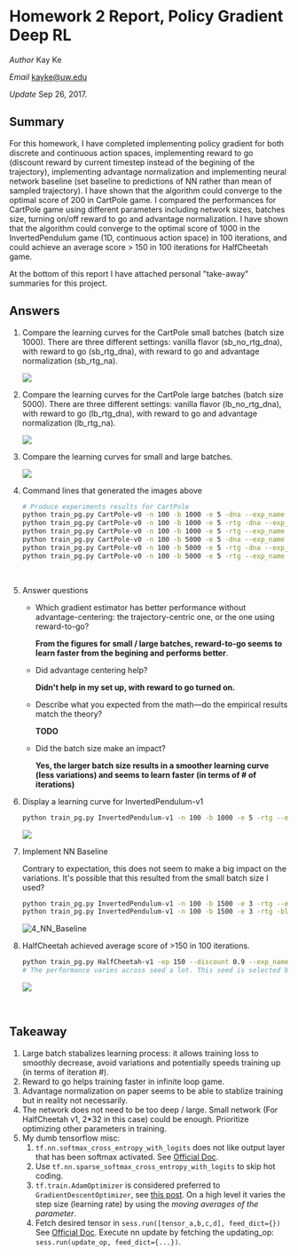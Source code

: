 # Homework 2 Report, Policy Gradient Deep RL

_Author_     Kay Ke

_Email_      kayke@uw.edu

_Update_    Sep 26, 2017.

## Summary

For this homework, I have completed implementing policy gradient for both discrete and continuous action spaces, implementing reward to go (discount reward by current timestep instead of the begining of the trajectory), implementing advantage normalization and implementing neural network baseline (set baseline to predictions of NN rather than mean of sampled trajectory). I have shown that the algorithm could converge to the optimal score of 200 in CartPole game. I compared the performances for CartPole game using different parameters including network sizes, batches size, turning on/off reward to go and advantage normalization. I have shown that the algorithm could converge to the optimal score of 1000 in the InvertedPendulum game (1D, continuous action space) in 100 iterations, and could achieve an average score > 150 in 100 iterations for HalfCheetah game. 

At the bottom of this report I have attached personal "take-away" summaries for this project. 

## Answers

1. Compare the learning curves for the CartPole small batches (batch size 1000). There are three different settings: vanilla flavor (sb_no_rtg_dna), with reward to go (sb_rtg_dna), with reward to go and advantage normalization (sb_rtg_na). 

   ![](fig/1_cartpole_sb.png)

2. Compare the learning curves for the CartPole large batches (batch size 5000). There are three different settings: vanilla flavor (lb_no_rtg_dna), with reward to go (lb_rtg_dna), with reward to go and advantage normalization (lb_rtg_na). 

   ![](fig/2_cartpole_lb.png)

3. Compare the learning curves for small and large batches. 

   ![](fig/2_cartpole_sb_lb.png)

4. Command lines that generated the images above

   ```Bash
   # Produce experiments results for CartPole
   python train_pg.py CartPole-v0 -n 100 -b 1000 -e 5 -dna --exp_name sb_no_rtg_dna
   python train_pg.py CartPole-v0 -n 100 -b 1000 -e 5 -rtg -dna --exp_name sb_rtg_dna
   python train_pg.py CartPole-v0 -n 100 -b 1000 -e 5 -rtg --exp_name sb_rtg_na
   python train_pg.py CartPole-v0 -n 100 -b 5000 -e 5 -dna --exp_name lb_no_rtg_dna
   python train_pg.py CartPole-v0 -n 100 -b 5000 -e 5 -rtg -dna --exp_name lb_rtg_dna
   python train_pg.py CartPole-v0 -n 100 -b 5000 -e 5 -rtg --exp_name lb_rtg_na
   ```

   ​

5. Answer questions

   - Which gradient estimator has better performance without advantage-centering: the trajectory-centric one, or the one using reward-to-go?

     **From the figures for small / large batches, reward-to-go seems to learn faster from the begining and performs better**. 

   - Did advantage centering help?

     **Didn't help in my set up, with reward to go turned on.**

   - Describe what you expected from the math—do the empirical results match the theory?

     **TODO**

   - Did the batch size make an impact?

     **Yes, the larger batch size results in a smoother learning curve (less variations) and seems to learn faster (in terms of # of iterations)**

6. Display a learning curve for InvertedPendulum-v1

   ```bash
   python train_pg.py InvertedPendulum-v1 -n 100 -b 1000 -e 5 -rtg --exp_name ip_sb_rtg_na --learning_rate 1e-2 --n_layers 2 --size 16
   ```

   ![](fig/3_pendulum_2x16.png)

7. Implement NN Baseline

   Contrary to expectation, this does not seem to make a big impact on the variations. It's possible that this resulted from the small batch size I used?

   ```bash
   python train_pg.py InvertedPendulum-v1 -n 100 -b 1500 -e 3 -rtg --exp_name ip_rtg_na --learning_rate 3e-2 --n_layers 2 --size 16 --seed 13
   python train_pg.py InvertedPendulum-v1 -n 100 -b 1500 -e 3 -rtg -bl --exp_name ip_bl_rtg_na --learning_rate 3e-2 --n_layers 2 --size 16 --seed 13
   ```

   ![4_NN_Baseline](fig/4_nn_baseline.png)

8. HalfCheetah achieved average score of >150 in 100 iterations.

   ```bash
   python train_pg.py HalfCheetah-v1 -ep 150 --discount 0.9 --exp_name hc2x32x15000x2e2 -n 100 -b 50000 -e 1 --learning_rate 4e-2 -rtg --n_layers 2 --size 32 --seed 17
   # The performance varies across seed a lot. This seed is selected because it performs well. Seeds tried include 27, 37, 47, 57. None could achieve >150 in 100 iterations.
   ```

   ![](fig/5_hc.png)

   ​

## Takeaway

1. Large batch stabalizes learning process: it allows training loss to smoothly decrease, avoid variations and potentially speeds training up (in terms of iteration #). 
2. Reward to go helps training faster in infinite loop game.
3. Advantage normalization on paper seems to be able to stablize training but in reality not necessarily. 
4. The network does not need to be too deep / large. Small network (For HalfCheetah v1, 2*32 in this case) could be enough. Prioritize optimizing other parameters in training. 
5. My dumb tensorflow misc:
   1. `tf.nn.softmax_cross_entropy_with_logits` does not like output layer that has been softmax activated. See [Official Doc](https://www.tensorflow.org/api_docs/python/tf/nn/softmax_cross_entropy_with_logits).
   2. Use `tf.nn.sparse_softmax_cross_entropy_with_logits` to skip hot coding. 
   3. `tf.train.AdamOptimizer` is considered preferred to `GradientDescentOptimizer`, see [this post](https://stats.stackexchange.com/questions/184448/difference-between-gradientdescentoptimizer-and-adamoptimizer-tensorflow). On a high level it varies the step size (learning rate) by using the _moving averages of the parameter_. 
   4. Fetch desired tensor in `sess.run([tensor_a,b,c,d], feed_dict={})` See [Official Doc](https://www.tensorflow.org/versions/r0.12/api_docs/python/client/session_management#Session.run). Execute nn update by fetching the updating_op: `sess.run(update_op, feed_dict={...})`. 